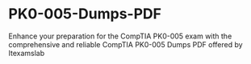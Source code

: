 # PK0-005-Dumps-PDF
Enhance your preparation for the CompTIA PK0-005 exam with the comprehensive and reliable CompTIA PK0-005 Dumps PDF offered by Itexamslab
